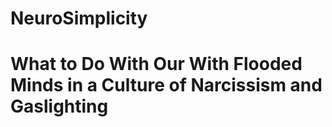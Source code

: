 # NeuroSimplicity 
What to Do With Our With Flooded Minds in a Culture of Narcissism and Gaslighting
========
